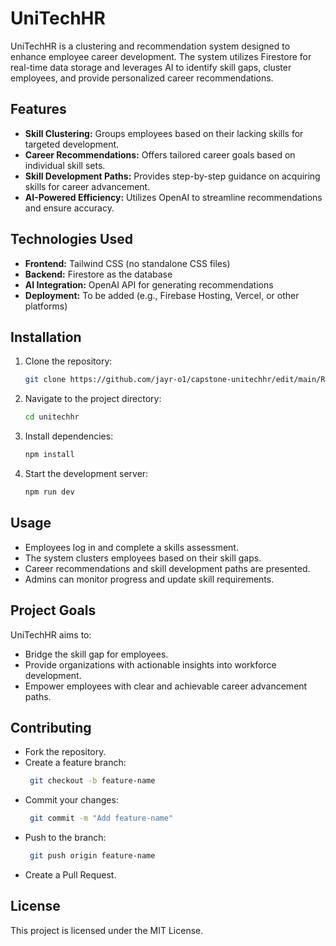 # UniTechHR

UniTechHR is a clustering and recommendation system designed to enhance employee career development. The system utilizes Firestore for real-time data storage and leverages AI to identify skill gaps, cluster employees, and provide personalized career recommendations.

## Features

- **Skill Clustering:** Groups employees based on their lacking skills for targeted development.
- **Career Recommendations:** Offers tailored career goals based on individual skill sets.
- **Skill Development Paths:** Provides step-by-step guidance on acquiring skills for career advancement.
- **AI-Powered Efficiency:** Utilizes OpenAI to streamline recommendations and ensure accuracy.

## Technologies Used

- **Frontend:** Tailwind CSS (no standalone CSS files)
- **Backend:** Firestore as the database
- **AI Integration:** OpenAI API for generating recommendations
- **Deployment:** To be added (e.g., Firebase Hosting, Vercel, or other platforms)

## Installation

1. Clone the repository:
   ```bash
   git clone https://github.com/jayr-o1/capstone-unitechhr/edit/main/README.md
   
2. Navigate to the project directory:
   ```bash
   cd unitechhr

3. Install dependencies:
   ```bash
   npm install

4. Start the development server:
   ```bash
   npm run dev

## Usage

- Employees log in and complete a skills assessment.
- The system clusters employees based on their skill gaps.
- Career recommendations and skill development paths are presented.
- Admins can monitor progress and update skill requirements.

## Project Goals

UniTechHR aims to:

- Bridge the skill gap for employees.
- Provide organizations with actionable insights into workforce development.
- Empower employees with clear and achievable career advancement paths.

## Contributing

- Fork the repository.
- Create a feature branch:
  ```bash
   git checkout -b feature-name
- Commit your changes:
  ```bash
   git commit -m "Add feature-name"
- Push to the branch:
  ```bash
   git push origin feature-name
- Create a Pull Request.

## License

This project is licensed under the MIT License.
